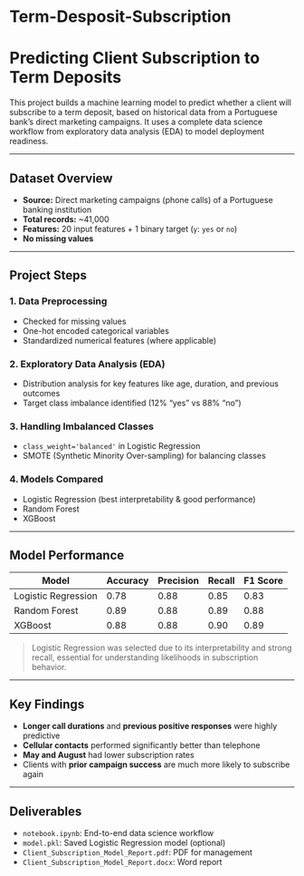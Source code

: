 # Term-Desposit-Subscription

# Predicting Client Subscription to Term Deposits

This project builds a machine learning model to predict whether a client will subscribe to a term deposit, based on historical data from a Portuguese bank’s direct marketing campaigns. It uses a complete data science workflow from exploratory data analysis (EDA) to model deployment readiness.

---

## Dataset Overview

- **Source:** Direct marketing campaigns (phone calls) of a Portuguese banking institution
- **Total records:** ~41,000
- **Features:** 20 input features + 1 binary target (`y`: `yes` or `no`)
- **No missing values**

---

## Project Steps

### 1. Data Preprocessing
- Checked for missing values
- One-hot encoded categorical variables
- Standardized numerical features (where applicable)

### 2. Exploratory Data Analysis (EDA)
- Distribution analysis for key features like age, duration, and previous outcomes
- Target class imbalance identified (12% “yes” vs 88% “no”)

### 3. Handling Imbalanced Classes
- `class_weight='balanced'` in Logistic Regression
- SMOTE (Synthetic Minority Over-sampling) for balancing classes

### 4. Models Compared
- Logistic Regression (best interpretability & good performance)
- Random Forest
- XGBoost

---

## Model Performance

| Model                | Accuracy | Precision | Recall | F1 Score |
|----------------------|----------|-----------|--------|----------|
| Logistic Regression  | 0.78     | 0.88      | 0.85   | 0.83     |
| Random Forest        | 0.89     | 0.88      | 0.89   | 0.88     |
| XGBoost              | 0.88     | 0.88      | 0.90   | 0.89     |

> Logistic Regression was selected due to its interpretability and strong recall, essential for understanding likelihoods in subscription behavior.

---

## Key Findings

- **Longer call durations** and **previous positive responses** were highly predictive
- **Cellular contacts** performed significantly better than telephone
- **May and August** had lower subscription rates
- Clients with **prior campaign success** are much more likely to subscribe again

---


## Deliverables

- `notebook.ipynb`: End-to-end data science workflow
- `model.pkl`: Saved Logistic Regression model (optional)
- `Client_Subscription_Model_Report.pdf`: PDF for management
- `Client_Subscription_Model_Report.docx`: Word report
